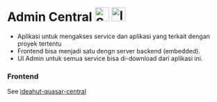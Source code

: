 # Admin Central <img height="32" src="https://avatars.githubusercontent.com/u/317776?s=48&v=4" alt="Spring"> <img height="32" src="https://raw.githubusercontent.com/ideahut-apps-team/ideahut-springboot-docs/main/docs/images/logo.png" alt="Ideahut">

- Aplikasi untuk mengakses service dan aplikasi yang terkait dengan proyek tertentu
- Frontend bisa menjadi satu dengn server backend (embedded).
- UI Admin untuk semua service bisa di-download dari aplikasi ini.

### Frontend
See [ideahut-quasar-central](https://github.com/thomson470/ideahut-quasar-central)

